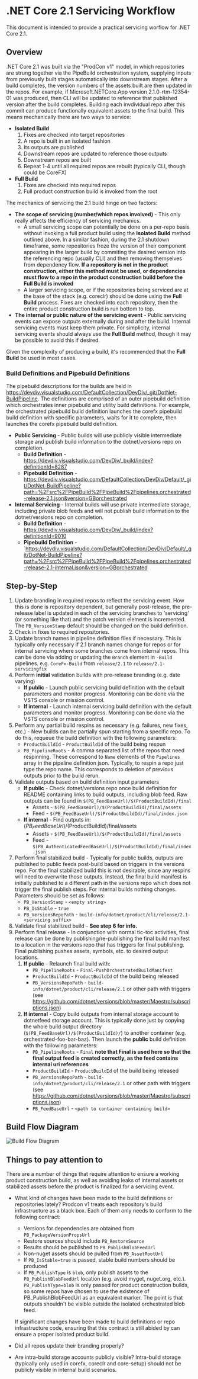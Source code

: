 # .NET Core 2.1 Servicing Workflow

This document is intended to provide a practical servicing worflow for .NET Core 2.1.

## Overview

.NET Core 2.1 was built via the "ProdCon v1" model, in which repositories are strung together via the PipeBuild orchestration system, supplying inputs from previously built stages automatically into downstream stages. After a build completes, the version numbers of the assets built are then updated in the repos. For example, if Microsoft.NETCore.App version 2.1.0-rtm-12354-01 was produced, then CLI will be updated to reference that published version after the build completes.  Building each invdividual repo after this commit can produce functionally equivalent assets to the final build.  This means mechanically there are two ways to service:
- **Isolated Build**
  1. Fixes are checked into target repositories
  2. A repo is built in an isolated fashion
  3. Its outputs are published
  4. Downstream repos are updated to reference those outputs
  5. Downstream repos are built
  6. Repeat 1-4 until all required repos are rebuilt (typically CLI, though could be CoreFX)
- **Full Build**
  1. Fixes are checked into required repos
  2. Full product construction build is invoked from the root

The mechanics of servicing the 2.1 build hinge on two factors:
- **The scope of servicing (number/which repos involved)** - This only really affects the efficiency of servicing mechanics.
  - A small servicing scope can potentially be done on a per-repo basis without invoking a full product build using the **Isolated Build** method outlined above.  In a similar fashion, during the 2.1 shutdown timeframe, some repositories froze the version of their component appearing in the larger build by commiting the desired version into the referencing repo (usually CLI) and then removing themselves from dependency flow.  **If a repository is not in the product construction, either this method must be used, or dependencies must flow to a repo in the product construction build before the Full Build is invoked**
  - A larger servicing scope, or if the repositories being serviced are at the base of the stack (e.g. coreclr) should be done using the **Full Build** process.  Fixes are checked into each repository, then the entire product construction build is run bottom to top.
- **The internal or public nature of the servicing event** - Public servicing events can expose outputs externally during and after the build.  Internal servicing events must keep them private.  For simplicity, internal servicing events should always use the **Full Build** method, though it may be possible to avoid this if desired.

Given the complexity of producing a build, it's recommended that the **Full Build** be used in most cases.

### Build Definitions and Pipebuild Definitions

The pipebuild descriptions for the builds are held in https://devdiv.visualstudio.com/DefaultCollection/DevDiv/_git/DotNet-BuildPipeline.  The definitions are comprised of an outer pipebuild definition which orchestrates inner pipebuild and utility build definitions.  For example, the orchestrated pipebuild build definition launches the corefx pipebuild build definition with specific parameters, waits for it to complete, then launches the corefx pipebuild build definition.
- **Public Servicing** - Public builds will use publicly visible intermediate storage and publish build information to the dotnet/versions repo on completion.
  - **Build Definition** - https://devdiv.visualstudio.com/DevDiv/_build/index?definitionId=8287
  - **Pipebuild Definition** - https://devdiv.visualstudio.com/DefaultCollection/DevDiv/Default/_git/DotNet-BuildPipeline?path=%2Fsrc%2FPipeBuild%2FPipeBuild%2Fpipelines.orchestrated-release-2.1.json&version=GBorchestrated
- **Internal Servicing** - Internal builds will use private intermediate storage, including private blob feeds and will not publish build information to the dotnet/versions repo on completion.
  - **Build Definition** - https://devdiv.visualstudio.com/DevDiv/_build/index?definitionId=9010
  - **Pipebuild Definition** - `https://devdiv.visualstudio.com/DefaultCollection/DevDiv/Default/_git/DotNet-BuildPipeline?path=%2Fsrc%2FPipeBuild%2FPipeBuild%2Fpipelines.orchestrated-release-2.1-internal.json&version=GBorchestrated

## Step-by-Step

1. Update branding in required repos to reflect the servicing event. How this is done is repository dependent, but generally post-release, the pre-release label is updated in each of the servicing branches to 'servicing' (or something like that) and the patch version element is incremented. The `PB_VersionStamp` default should be changed on the build definition.
2. Check in fixes to required repositories.
3. Update branch names in pipeline definition files if necessary.  This is typically only necessary if 2.1 branch names change for repos or for internal servicing where some branches come from internal repos.  This can be done via adding or updating the `Branch` element in `-Build` pipelines.  e.g. `CoreFx-Build` from `release/2.1` to `release/2.1-servicingfix`
4. Perform **initial** validation builds with pre-release branding (e.g. date varying)
    - **If public** - Launch public servicing build definition with the default parameters and monitor progress.  Monitoring can be done via the VSTS console or mission control.
    - **If internal** - Launch internal servicing build definition with the default parameters and monitor progress.  Monitoring can be done via the VSTS console or mission control.
5. Perform any partial build respins as necessary (e.g. failures, new fixes, etc.) - New builds can be partially spun starting from a specific repo.  To do this, requeue the build definition with the following parameters:
    - `ProductBuildId` - `ProductBuildId` of the build being respun
    - `PB_PipelineRoots` - A comma separated list of the repos that need respinning.  These correspond to `Name` elements of the `Pipelines` array in the pipeline definition json. Typically, to respin a repo just type the repo name.  This corresponds to deletion of previous outputs prior to the build rerun.
6. Validate outputs based on build definition input parameters
    - **If public** - Check dotnet/versions repo once build definition for README containing links to build outputs, including blob feed.  Raw outputs can be found in `$(PB_FeedBaseUrl)/$(ProductBuildId)/final`
        - Assets - `$(PB_FeedBaseUrl)/$(ProductBuildId)/final/assets`
        - Feed - `$(PB_FeedBaseUrl)/$(ProductBuildId)/final/index.json`
    - **If internal** - Find outputs in: $(PB_FeedBaseUrl)/$(ProductBuildId)/final/assets
        - Assets -  `$(PB_FeedBaseUrl)/$(ProductBuildId)/final/assets`
        - Feed - `$(PB_AuthenticatedFeedBaseUrl)/$(ProductBuildId)/final/index.json`
7. Perform final stabilized build - Typically for public builds, outputs are published to public feeds post-build based on triggers in the versions repo.  For the final stabilized build this is not desirable, since any respins will need to overwrite those outputs.  Instead, the final build manifest is initially published to a different path in the versions repo which does not trigger the final publish steps.  For internal builds nothing changes. Parameters should be set as follows:
    - `PB_VersionStamp` - `<empty string>`
    - `PB_IsStable` - `true`
    - `PB_VersionsRepoPath` - `build-info/dotnet/product/cli/release/2.1-<servicing suffix>`
8. Validate final stabilized build - **See step 6 for info.**
9. Perform final release - In conjunction with normal tic-toc activities, final release can be done by publishing/re-publishing the final build manifest to a location in the versions repo that has triggers for final publishing. Final publishing pushes assets, symbols, etc. to desired output locations.
    1. **If public** - Relaunch final build with:
        - `PB_PipelineRoots` - `Final-PushOrchestratedBuildManifest`
        - `ProductBuildId` - `ProductBuildId` of the build being released
        -  `PB_VersionsRepoPath` - `build-info/dotnet/product/cli/release/2.1` or other path with triggers (see https://github.com/dotnet/versions/blob/master/Maestro/subscriptions.json)
    2. **If internal** - Copy build outputs from internal storage account to dotnetfeed storage account.  This is typically done just by copying the whole build output directory (`$(PB_FeedBaseUrl)/$(ProductBuildId)/`) to another container (e.g. orchestrated-foo-bar-baz).  Then launch the **public** build definition with the following parameters:
        - `PB_PipelineRoots` - `Final` **note that Final is used here so that the final output feed is created correctly, as the feed contains internal uri references**
        - `ProductBuildId` - `ProductBuildId` of the build being released
        -  `PB_VersionsRepoPath` - `build-info/dotnet/product/cli/release/2.1` or other path with triggers (see https://github.com/dotnet/versions/blob/master/Maestro/subscriptions.json)
        - `PB_FeedBaseUrl` - `<path to container containing build>`

## Build Flow Diagram

![Build Flow Diagram](ProdconV1BuldFLow.png)

## Things to pay attention to

There are a number of things that require attention to ensure a working product construction build, as well as avoiding leaks of internal assets or stabilized assets before the product is finalized for a servicing event.
- What kind of changes have been made to the build definitions or repositories lately?  Prodcon v1 treats each repository's build infrastructure as a black box.  Each of them only needs to conform to the following contract:
    - Versions for dependencies are obtained from `PB_PackageVersionPropsUrl`
    - Restore sources should include `PB_RestoreSource`
    - Results should be published to `PB_PublishBlobFeedUrl`
    - Non-nuget assets should be pulled from `PB_AssetRootUrl`
    - If `PB_IsStable=true` is passed, stable build numbers should be produced
    - If `PB_PublishType` is `blob`, only publish assets to the `PB_PublishBlobFeedUrl` location (e.g. avoid myget, nuget.org, etc.).  `PB_PublishType=blob` is only passed for product construction builds, so some repos have chosen to use the existence of PB_PublishBlobFeedUrl as an equivalent marker.  The point is that outputs shouldn't be visible outside the isolated orchestrated blob feed.
    
    If significant changes have been made to build definitions or repo infrastructure code, ensuring that this contract is still abided by can ensure a proper isolated product build.
- Did all repos update their branding properly?
- Are intra-build storage accounts publicly visible?  Intra-build storage (typically only used in corefx, coreclr and core-setup) should not be publicly visible in internal build scenarios. 